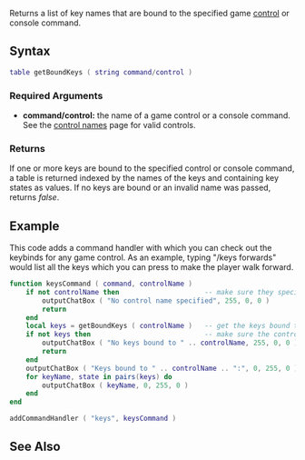 Returns a list of key names that are bound to the specified game [control](/docs/control_names.md "wikilink") or console command.

Syntax
------

``` lua
table getBoundKeys ( string command/control )
```

### Required Arguments

-   **command/control:** the name of a game control or a console command. See the [control names](/docs/control_names.md "wikilink") page for valid controls.

### Returns

If one or more keys are bound to the specified control or console command, a table is returned indexed by the names of the keys and containing key states as values. If no keys are bound or an invalid name was passed, returns *false*.

Example
-------

This code adds a command handler with which you can check out the keybinds for any game control. As an example, typing "/keys forwards" would list all the keys which you can press to make the player walk forward.

``` lua
function keysCommand ( command, controlName )
    if not controlName then                     -- make sure they specified a control name
        outputChatBox ( "No control name specified", 255, 0, 0 )
        return
    end
    local keys = getBoundKeys ( controlName )   -- get the keys bound to this control
    if not keys then                            -- make sure the control name is valid and any keys are bound to it
        outputChatBox ( "No keys bound to " .. controlName, 255, 0, 0 )
        return
    end
    outputChatBox ( "Keys bound to " .. controlName .. ":", 0, 255, 0 )
    for keyName, state in pairs(keys) do
        outputChatBox ( keyName, 0, 255, 0 )
    end
end

addCommandHandler ( "keys", keysCommand )
```

See Also
--------
